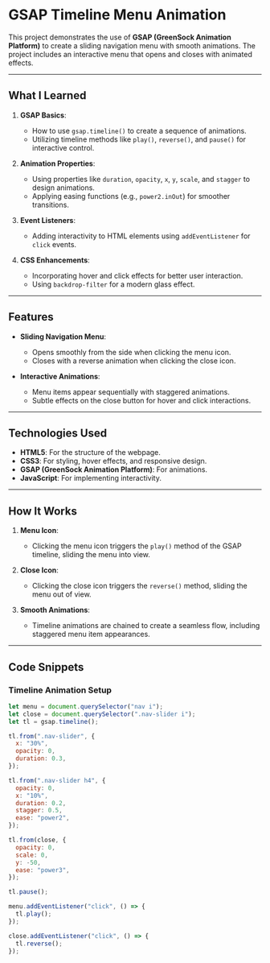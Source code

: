 # GSAP Timeline Menu Animation

This project demonstrates the use of **GSAP (GreenSock Animation Platform)** to create a sliding navigation menu with smooth animations. The project includes an interactive menu that opens and closes with animated effects.

---

## **What I Learned**

1. **GSAP Basics**:

   - How to use `gsap.timeline()` to create a sequence of animations.
   - Utilizing timeline methods like `play()`, `reverse()`, and `pause()` for interactive control.

2. **Animation Properties**:

   - Using properties like `duration`, `opacity`, `x`, `y`, `scale`, and `stagger` to design animations.
   - Applying easing functions (e.g., `power2.inOut`) for smoother transitions.

3. **Event Listeners**:

   - Adding interactivity to HTML elements using `addEventListener` for `click` events.

4. **CSS Enhancements**:
   - Incorporating hover and click effects for better user interaction.
   - Using `backdrop-filter` for a modern glass effect.

---

## **Features**

- **Sliding Navigation Menu**:

  - Opens smoothly from the side when clicking the menu icon.
  - Closes with a reverse animation when clicking the close icon.

- **Interactive Animations**:
  - Menu items appear sequentially with staggered animations.
  - Subtle effects on the close button for hover and click interactions.

---

## **Technologies Used**

- **HTML5**: For the structure of the webpage.
- **CSS3**: For styling, hover effects, and responsive design.
- **GSAP (GreenSock Animation Platform)**: For animations.
- **JavaScript**: For implementing interactivity.

---

## **How It Works**

1. **Menu Icon**:

   - Clicking the menu icon triggers the `play()` method of the GSAP timeline, sliding the menu into view.

2. **Close Icon**:

   - Clicking the close icon triggers the `reverse()` method, sliding the menu out of view.

3. **Smooth Animations**:
   - Timeline animations are chained to create a seamless flow, including staggered menu item appearances.

---

## **Code Snippets**

### **Timeline Animation Setup**

```javascript
let menu = document.querySelector("nav i");
let close = document.querySelector(".nav-slider i");
let tl = gsap.timeline();

tl.from(".nav-slider", {
  x: "30%",
  opacity: 0,
  duration: 0.3,
});

tl.from(".nav-slider h4", {
  opacity: 0,
  x: "10%",
  duration: 0.2,
  stagger: 0.5,
  ease: "power2",
});

tl.from(close, {
  opacity: 0,
  scale: 0,
  y: -50,
  ease: "power3",
});

tl.pause();

menu.addEventListener("click", () => {
  tl.play();
});

close.addEventListener("click", () => {
  tl.reverse();
});
```
